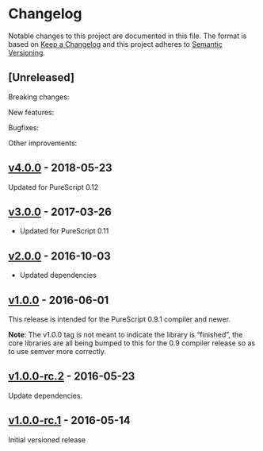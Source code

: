 # Changelog

Notable changes to this project are documented in this file. The format is based on [Keep a Changelog](https://keepachangelog.com/en/1.0.0/) and this project adheres to [Semantic Versioning](https://semver.org/spec/v2.0.0.html).

## [Unreleased]

Breaking changes:

New features:

Bugfixes:

Other improvements:

## [v4.0.0](https://github.com/purescript/purescript-psci-support/releases/tag/v4.0.0) - 2018-05-23

Updated for PureScript 0.12

## [v3.0.0](https://github.com/purescript/purescript-psci-support/releases/tag/v3.0.0) - 2017-03-26

- Updated for PureScript 0.11

## [v2.0.0](https://github.com/purescript/purescript-psci-support/releases/tag/v2.0.0) - 2016-10-03

- Updated dependencies

## [v1.0.0](https://github.com/purescript/purescript-psci-support/releases/tag/v1.0.0) - 2016-06-01

This release is intended for the PureScript 0.9.1 compiler and newer.

**Note**: The v1.0.0 tag is not meant to indicate the library is “finished”, the core libraries are all being bumped to this for the 0.9 compiler release so as to use semver more correctly.

## [v1.0.0-rc.2](https://github.com/purescript/purescript-psci-support/releases/tag/v1.0.0-rc.2) - 2016-05-23

Update dependencies.

## [v1.0.0-rc.1](https://github.com/purescript/purescript-psci-support/releases/tag/v1.0.0-rc.1) - 2016-05-14

Initial versioned release

